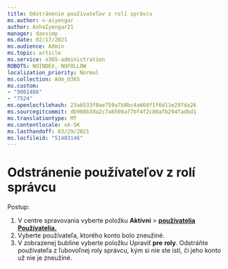 ```yaml
---
title: Odstránenie používateľov z rolí správcu
ms.author: v-aiyengar
author: AshaIyengar21
manager: dansimp
ms.date: 02/17/2021
ms.audience: Admin
ms.topic: article
ms.service: o365-administration
ROBOTS: NOINDEX, NOFOLLOW
localization_priority: Normal
ms.collection: Adm_O365
ms.custom:
- "9002486"
- "7524"
ms.openlocfilehash: 23a6533f0ae759a7b8bc4a668f1f6d11e297da26
ms.sourcegitcommit: db908b3da2c7a6508a77bf4f2c80afb294fadbd1
ms.translationtype: MT
ms.contentlocale: sk-SK
ms.lasthandoff: 03/29/2021
ms.locfileid: "51403146"
---
```

# <a name="remove-the-users-from-the-admin-roles"></a>Odstránenie používateľov z rolí správcu

Postup:

1. V centre spravovania vyberte položku **Aktívni**  >  [**používatelia Používatelia.**](https://go.microsoft.com/fwlink/p/?linkid=834822)
1. Vyberte používateľa, ktorého konto bolo zneužiné.
1. V zobrazenej bubline vyberte položku Upraviť **pre** **roly**. Odstráňte používateľa z ľubovoľnej roly správcu, kým si nie ste istí, či jeho konto už nie je zneužiné.

